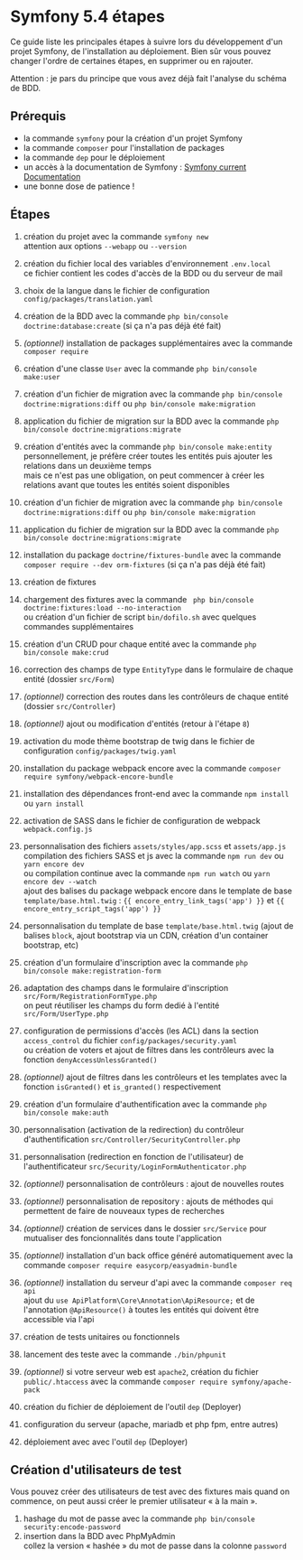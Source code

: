 # Symfony 5.4 étapes

Ce guide liste les principales étapes à suivre lors du développement d'un projet Symfony, de l'installation au déploiement.
Bien sûr vous pouvez changer l'ordre de certaines étapes, en supprimer ou en rajouter.

Attention : je pars du principe que vous avez déjà fait l'analyse du schéma de BDD.

## Prérequis

- la commande `symfony` pour la création d'un projet Symfony
- la commande `composer` pour l'installation de packages
- la commande `dep` pour le déploiement
- un accès à la documentation de Symfony : [Symfony current Documentation](https://symfony.com/doc/current/index.html)
- une bonne dose de patience !

## Étapes

1. création du projet avec la commande `symfony new`  
   attention aux options `--webapp` ou `--version`
2. création du fichier local des variables d'environnement `.env.local`  
   ce fichier contient les codes d'accès de la BDD ou du serveur de mail
3. choix de la langue dans le fichier de configuration `config/packages/translation.yaml`
4. création de la BDD avec la commande `php bin/console doctrine:database:create` (si ça n'a pas déjà été fait)
5. *(optionnel)* installation de packages supplémentaires avec la commande `composer require`
6. création d'une classe `User` avec la commande `php bin/console make:user`
7. création d'un fichier de migration avec la commande `php bin/console doctrine:migrations:diff` ou `php bin/console make:migration`
8. application du fichier de migration sur la BDD avec la commande `php bin/console doctrine:migrations:migrate`
9. création d'entités avec la commande `php bin/console make:entity`  
   personnellement, je préfère créer toutes les entités puis ajouter les relations dans un deuxième temps  
   mais ce n'est pas une obligation, on peut commencer à créer les relations avant que toutes les entités soient disponibles
10. création d'un fichier de migration avec la commande `php bin/console doctrine:migrations:diff` ou `php bin/console make:migration`
11. application du fichier de migration sur la BDD avec la commande `php bin/console doctrine:migrations:migrate`
12. installation du package `doctrine/fixtures-bundle` avec la commande `composer require --dev orm-fixtures` (si ça n'a pas déjà été fait)
13. création de fixtures
14. chargement des fixtures avec la commande ` php bin/console doctrine:fixtures:load --no-interaction`  
    ou création d'un fichier de script `bin/dofilo.sh` avec quelques commandes supplémentaires

15. création d'un CRUD pour chaque entité avec la commande `php bin/console make:crud`
16. correction des champs de type `EntityType` dans le formulaire de chaque entité (dossier `src/Form`)
17. *(optionnel)* correction des routes dans les contrôleurs de chaque entité (dossier `src/Controller`)
18. *(optionnel)* ajout ou modification d'entités (retour à l'étape `8`)
19. activation du mode thème bootstrap de twig dans le fichier de configuration `config/packages/twig.yaml`
20. installation du package webpack encore avec la commande `composer require symfony/webpack-encore-bundle`
21. installation des dépendances front-end avec la commande `npm install` ou `yarn install`
22. activation de SASS dans le fichier de configuration de webpack `webpack.config.js`
23. personnalisation des fichiers `assets/styles/app.scss` et `assets/app.js`  
    compilation des fichiers SASS et js avec la commande `npm run dev` ou `yarn encore dev`  
    ou compilation continue avec la commande `npm run watch` ou `yarn encore dev --watch`  
    ajout des balises du package webpack encore dans le template de base `template/base.html.twig` : `{{ encore_entry_link_tags('app') }}` et `{{ encore_entry_script_tags('app') }}`
24. personnalisation du template de base `template/base.html.twig` (ajout de balises `block`, ajout bootstrap via un CDN, création d'un container bootstrap, etc)
25. création d'un formulaire d'inscription avec la commande `php bin/console make:registration-form`
26. adaptation des champs dans le formulaire d'inscription `src/Form/RegistrationFormType.php`  
    on peut réutiliser les champs du form dedié à l'entité `src/Form/UserType.php`
27. configuration de permissions d'accès (les ACL) dans la section `access_control` du fichier `config/packages/security.yaml`  
    ou création de voters et ajout de filtres dans les contrôleurs avec la fonction `denyAccessUnlessGranted()`
28. *(optionnel)* ajout de filtres dans les contrôleurs et les templates avec la fonction `isGranted()` et `is_granted()` respectivement
29. création d'un formulaire d'authentification avec la commande `php bin/console make:auth`
30. personnalisation (activation de la redirection) du contrôleur d'authentification `src/Controller/SecurityController.php`
31. personnalisation (redirection en fonction de l'utilisateur) de l'authentificateur `src/Security/LoginFormAuthenticator.php`
32. *(optionnel)* personnalisation de contrôleurs : ajout de nouvelles routes
33. *(optionnel)* personnalisation de repository : ajouts de méthodes qui permettent de faire de nouveaux types de recherches
34. *(optionnel)* création de services dans le dossier `src/Service` pour mutualiser des foncionnalités dans toute l'application
35. *(optionnel)* installation d'un back office généré automatiquement avec la commande `composer require easycorp/easyadmin-bundle`
36. *(optionnel)* installation du serveur d'api avec la commande `composer req api`  
    ajout du `use ApiPlatform\Core\Annotation\ApiResource;` et de l'annotation `@ApiResource()` à toutes les entités qui doivent être accessible via l'api
37. création de tests unitaires ou fonctionnels
38. lancement des teste avec la commande `./bin/phpunit`
39. *(optionnel)* si votre serveur web est `apache2`, création du fichier `public/.htaccess` avec la commande `composer require symfony/apache-pack`
40. création du fichier de déploiement de l'outil `dep` (Deployer)
41. configuration du serveur (apache, mariadb et php fpm, entre autres)
42. déploiement avec avec l'outil `dep` (Deployer)

## Création d'utilisateurs de test

Vous pouvez créer des utilisateurs de test avec des fixtures mais quand on commence, on peut aussi créer le premier utilisateur « à la main ».

1. hashage du mot de passe avec la commande `php bin/console security:encode-password`
2. insertion dans la BDD avec PhpMyAdmin  
   collez la version « hashée » du mot de passe dans la colonne `password`

